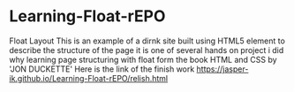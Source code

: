 # Learning-Float-rEPO
Float Layout
This is an example of a dirnk site built using HTML5 element to describe the structure of the page 
it is one of several hands on project i did why learning page structuring with float form the book HTML and CSS by 'JON DUCKETTE'
Here is the link of the finish work
https://jasper-ik.github.io/Learning-Float-rEPO/relish.html
